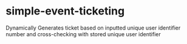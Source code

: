 # simple-event-ticketing
Dynamically Generates ticket based on inputted unique user identifier number and cross-checking with stored unique user identifier
